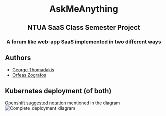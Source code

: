 <div align="center">

# AskMeAnything <!-- omit in toc -->
## NTUA SaaS Class Semester Project <!-- omit in toc -->
### A forum like web-app SaaS implemented in two different ways <!-- omit in toc -->
</div>

## Authors
- [George Thomadakis](https://github.com/on2e)
- [Orfeas Zografos](https://github.com/ZOrfeas)

## Kubernetes deployment (of both)
[Openshift suggested notation](https://www.openshift.com/blog/kdl-notation-kubernetes-app-deploy) mentioned in the diagram
![Complete_deployment_diagram](https://user-images.githubusercontent.com/65095699/123010230-dece9d00-d3c6-11eb-8b8c-f5d6bc9c76df.jpg)
